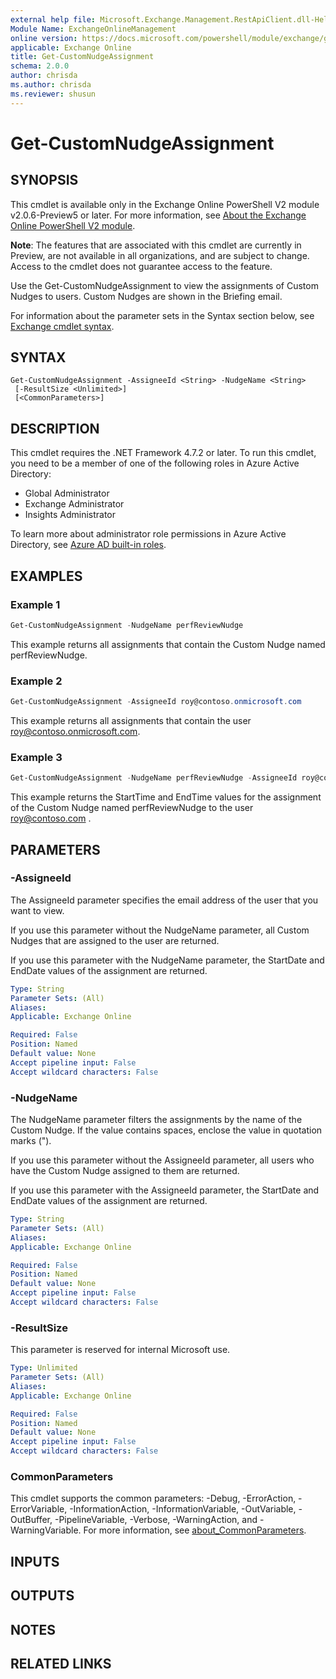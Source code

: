 ```yaml
---
external help file: Microsoft.Exchange.Management.RestApiClient.dll-Help.xml
Module Name: ExchangeOnlineManagement
online version: https://docs.microsoft.com/powershell/module/exchange/get-customnudgeassignment
applicable: Exchange Online
title: Get-CustomNudgeAssignment
schema: 2.0.0
author: chrisda
ms.author: chrisda
ms.reviewer: shusun
---
```


# Get-CustomNudgeAssignment

## SYNOPSIS
This cmdlet is available only in the Exchange Online PowerShell V2 module v2.0.6-Preview5 or later. For more information, see [About the Exchange Online PowerShell V2 module](https://docs.microsoft.com/powershell/exchange/exchange-online-powershell-v2).

**Note**: The features that are associated with this cmdlet are currently in Preview, are not available in all organizations, and are subject to change. Access to the cmdlet does not guarantee access to the feature.

Use the Get-CustomNudgeAssignment to view the assignments of Custom Nudges to users. Custom Nudges are shown in the Briefing email.

For information about the parameter sets in the Syntax section below, see [Exchange cmdlet syntax](https://docs.microsoft.com/powershell/exchange/exchange-cmdlet-syntax).

## SYNTAX

```
Get-CustomNudgeAssignment -AssigneeId <String> -NudgeName <String>
 [-ResultSize <Unlimited>]
 [<CommonParameters>]
```

## DESCRIPTION
This cmdlet requires the .NET Framework 4.7.2 or later. To run this cmdlet, you need to be a member of one of the following roles in Azure Active Directory:

- Global Administrator
- Exchange Administrator
- Insights Administrator

To learn more about administrator role permissions in Azure Active Directory, see [Azure AD built-in roles](https://docs.microsoft.com/azure/active-directory/roles/permissions-reference).

## EXAMPLES

### Example 1
```powershell
Get-CustomNudgeAssignment -NudgeName perfReviewNudge
```

This example returns all assignments that contain the Custom Nudge named perfReviewNudge.

### Example 2
```powershell
Get-CustomNudgeAssignment -AssigneeId roy@contoso.onmicrosoft.com
```

This example returns all assignments that contain the user roy@contoso.onmicrosoft.com.

### Example 3
```powershell
Get-CustomNudgeAssignment -NudgeName perfReviewNudge -AssigneeId roy@contoso.onmicrosoft.com
```

This example returns the StartTime and EndTime values for the assignment of the Custom Nudge named perfReviewNudge to the user roy@contoso.com .

## PARAMETERS

### -AssigneeId
The AssigneeId parameter specifies the email address of the user that you want to view.

If you use this parameter without the NudgeName parameter, all Custom Nudges that are assigned to the user are returned.

If you use this parameter with the NudgeName parameter, the StartDate and EndDate values of the assignment are returned.

```yaml
Type: String
Parameter Sets: (All)
Aliases:
Applicable: Exchange Online

Required: False
Position: Named
Default value: None
Accept pipeline input: False
Accept wildcard characters: False
```

### -NudgeName
The NudgeName parameter filters the assignments by the name of the Custom Nudge. If the value contains spaces, enclose the value in quotation marks (").

If you use this parameter without the AssigneeId parameter, all users who have the Custom Nudge assigned to them are returned.

If you use this parameter with the AssigneeId parameter, the StartDate and EndDate values of the assignment are returned.

```yaml
Type: String
Parameter Sets: (All)
Aliases:
Applicable: Exchange Online

Required: False
Position: Named
Default value: None
Accept pipeline input: False
Accept wildcard characters: False
```

### -ResultSize
This parameter is reserved for internal Microsoft use.

```yaml
Type: Unlimited
Parameter Sets: (All)
Aliases:
Applicable: Exchange Online

Required: False
Position: Named
Default value: None
Accept pipeline input: False
Accept wildcard characters: False
```

### CommonParameters
This cmdlet supports the common parameters: -Debug, -ErrorAction, -ErrorVariable, -InformationAction, -InformationVariable, -OutVariable, -OutBuffer, -PipelineVariable, -Verbose, -WarningAction, and -WarningVariable. For more information, see [about_CommonParameters](https://go.microsoft.com/fwlink/p/?LinkID=113216).

## INPUTS

###  

## OUTPUTS

###  

## NOTES

## RELATED LINKS
